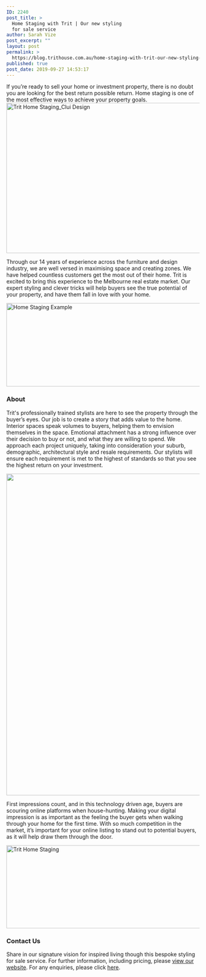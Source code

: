```yaml
---
ID: 2240
post_title: >
  Home Staging with Trit | Our new styling
  for sale service
author: Sarah Vize
post_excerpt: ""
layout: post
permalink: >
  https://blog.trithouse.com.au/home-staging-with-trit-our-new-styling-for-sale-service
published: true
post_date: 2019-09-27 14:53:17
---
```

If you’re ready to sell your home or investment property, there is no doubt you are looking for the best return possible return. Home staging is one of the most effective ways to achieve your property goals.<a href="https://www.trithouse.com.au/homestaging"><img class="aligncenter size-large wp-image-2245" src="https://blog.trithouse.com.au/wp-content/uploads/2019/09/Home-Staging-1024x616.jpg" alt="Trit Home Staging_Clui Design" width="650" height="391" data-wp-pid="2245" /></a>

Through our 14 years of experience across the furniture and design industry, we are well versed in maximising space and creating zones. We have helped countless customers get the most out of their home. Trit is excited to bring this experience to the Melbourne real estate market. Our expert styling and clever tricks will help buyers see the true potential of your property, and have them fall in love with your home.

<a href="https://www.trithouse.com.au/homestaging"><img class="aligncenter size-large wp-image-2243" src="https://blog.trithouse.com.au/wp-content/uploads/2019/09/staging-1024x342.jpg" alt="Home Staging Example" width="650" height="217" data-wp-pid="2243" /></a>
<h3>About</h3>
Trit's professionally trained stylists are here to see the property through the buyer’s eyes. Our job is to create a story that adds value to the home. Interior spaces speak volumes to buyers, helping them to envision themselves in the space. Emotional attachment has a strong influence over their decision to buy or not, and what they are willing to spend. We approach each project uniquely, taking into consideration your suburb, demographic, architectural style and resale requirements. Our stylists will ensure each requirement is met to the highest of standards so that you see the highest return on your investment.

<a href="https://www.trithouse.com.au/homestaging"><img class="aligncenter size-large wp-image-2248" src="https://blog.trithouse.com.au/wp-content/uploads/2019/09/Venice-Bok-Ancestors-Faberge-Shaperalito-1-795x1024.jpg" alt="" width="650" height="837" data-wp-pid="2248" /></a>

First impressions count, and in this technology driven age, buyers are scouring online platforms when house-hunting. Making your digital impression is as important as the feeling the buyer gets when walking through your home for the first time. With so much competition in the market, it’s important for your online listing to stand out to potential buyers, as it will help draw them through the door.

<a href="https://www.trithouse.com.au/homestaging"><img class="aligncenter size-large wp-image-2247" src="https://blog.trithouse.com.au/wp-content/uploads/2019/09/Home-Staging2-1024x341.jpg" alt="Trit Home Staging" width="650" height="216" data-wp-pid="2247" /></a>
<h3>Contact Us</h3>
Share in our signature vision for inspired living though this bespoke styling for sale service. For further information, including pricing, please <a href="https://www.trithouse.com.au/homestaging">view our website</a>. For any enquiries, please click <span style="text-decoration: underline;"><a href="https://trithouse.wufoo.com/forms/mqmhv6519ma650/" target="_blank" rel="noopener">here</a></span>.